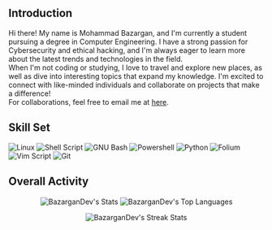 <!-- [![Visitors](https://api.visitorbadge.io/api/visitors?path=https%3A%2F%2Fgithub%2FBazarganDev&countColor=%23ff8a65)](https://visitorbadge.io/status?path=https%3A%2F%2Fgithub%2FBazarganDev) -->
<!-- <p><img align="center" src="https://github-readme-streak-stats.herokuapp.com/?user=bazargandev&" alt="bazargandev" /></p> -->
<!-- <p>&nbsp;<img align="center" src="https://github-readme-stats.vercel.app/api?username=bazargandev&show_icons=true&locale=en" alt="bazargandev" /></p> -->
<!-- <p><img align="left" src="https://github-readme-stats.vercel.app/api/top-langs?username=bazargandev&show_icons=true&locale=en&layout=compact" alt="bazargandev" /></p> -->
<!-- ![BazarganDev's Stats](https://github-readme-stats.vercel.app/api?username=BazarganDev&theme=gotham&show_icons=true&hide_border=true&count_private=true) -->
<!-- ![BazarganDev's Top Languages](https://github-readme-stats.vercel.app/api/top-langs/?username=BazarganDev&theme=gotham&show_icons=true&hide_border=true&layout=compact) -->
## Introduction
Hi there! My name is Mohammad Bazargan, and I'm currently a student pursuing a degree in Computer Engineering. I have a strong passion for Cybersecurity and ethical hacking, and I'm always eager to learn more about the latest trends and technologies in the field.<br>
When I'm not coding or studying, I love to travel and explore new places, as well as dive into interesting topics that expand my knowledge. I'm excited to connect with like-minded individuals and collaborate on projects that make a difference!<br>
For collaborations, feel free to email me at <a href="mailto:mohammadbazargan060918@duck.com">here</a>.

## Skill Set
![Linux](https://img.shields.io/badge/Linux-FCC624?style=for-the-badge&logo=linux&logoColor=black)
![Shell Script](https://img.shields.io/badge/Shell_Script-121011?style=for-the-badge&logo=gnu-bash&logoColor=white)
![GNU Bash](https://img.shields.io/badge/GNU%20Bash-4EAA25?style=for-the-badge&logo=GNU%20Bash&logoColor=white)
![Powershell](https://img.shields.io/badge/powershell-5391FE?style=for-the-badge&logo=powershell&logoColor=white)
![Python](https://img.shields.io/badge/Python-3776AB?style=for-the-badge&logo=python&logoColor=yellow)
![Folium](https://img.shields.io/badge/Folium-77B829?style=for-the-badge&logo=folium&logoColor=354A21)
![Vim Script](https://img.shields.io/badge/VIM-019733?&style=for-the-badge&logo=vim&logoColor=white)
![Git](https://img.shields.io/badge/GIT-F05032?style=for-the-badge&logo=git&logoColor=white)

<!-- ![Perl](https://img.shields.io/badge/Perl-39457E?style=for-the-badge&logo=perl&logoColor=white) -->
<!-- ![Lua](https://img.shields.io/badge/Lua-2C2D72?style=for-the-badge&logo=lua&logoColor=white) -->
<!-- ![C](https://img.shields.io/badge/C-A8B9CC?style=for-the-badge&logo=c&logoColor=white) -->
<!-- ![CPlusPlus](https://img.shields.io/badge/C%2B%2B-00599C?style=for-the-badge&logo=c%2B%2B&logoColor=white) -->
<!-- ![Go](https://img.shields.io/badge/Go-00ADD8?style=for-the-badge&logo=go&logoColor=white) -->

<!-- ![Flask](https://img.shields.io/badge/Flask-000000?style=for-the-badge&logo=flask&logoColor=white) -->
<!-- ![FastAPI](https://img.shields.io/badge/fastapi-109989?style=for-the-badge&logo=FASTAPI&logoColor=white) -->
<!-- ![Django](https://img.shields.io/badge/Django-092E20?style=for-the-badge&logo=django&logoColor=green) -->
<!-- ![Django REST](https://img.shields.io/badge/django%20rest-ff1709?style=for-the-badge&logo=django&logoColor=white) -->

<!-- ![PyTorch](https://img.shields.io/badge/PyTorch-EE4C2C?style=for-the-badge&logo=pytorch&logoColor=white) -->
<!-- ![TensorFlow](https://img.shields.io/badge/TensorFlow-FF6F00?style=for-the-badge&logo=tensorflow&logoColor=white) -->
<!-- ![Keras](https://img.shields.io/badge/Keras-FF0000?style=for-the-badge&logo=keras&logoColor=white) -->
<!-- ![Scikit Learn](https://img.shields.io/badge/scikit_learn-F7931E?style=for-the-badge&logo=scikit-learn&logoColor=white) -->
<!-- ![Pandas](https://img.shields.io/badge/Pandas-2C2D72?style=for-the-badge&logo=pandas&logoColor=white) -->
<!-- ![NumPy](https://img.shields.io/badge/Numpy-777BB4?style=for-the-badge&logo=numpy&logoColor=white) -->
<!-- ![Selenium](https://img.shields.io/badge/Selenium-43B02A?style=for-the-badge&logo=Selenium&logoColor=white) -->

<!-- ![Amazon AWS](https://img.shields.io/badge/Amazon_AWS-FF9900?style=for-the-badge&logo=amazonaws&logoColor=white) -->
<!-- ![Cloudflare](https://img.shields.io/badge/Cloudflare-F38020?style=for-the-badge&logo=Cloudflare&logoColor=white) -->
<!-- ![PythonAnywhere](https://img.shields.io/badge/PythonAnywhere-1D9FD7?style=for-the-badge&logoSize=auto&logo=pythonanywhere&logoColor=white) -->

<!-- ![Metasploit](https://img.shields.io/badge/metasploit-2596CD?style=for-the-badge&logo=metasploit&logoColor=white) -->
<!-- ![Kubernetes](https://img.shields.io/badge/Kubernetes-3069DE?style=for-the-badge&logo=kubernetes&logoColor=white) -->

<!-- ![SQLAlchemy](https://img.shields.io/badge/SQLAlchemy-?style=for-the-badge&logo=sqlalchemy&logoColor=black#D71F00) -->
<!-- ![MongoDB](https://img.shields.io/badge/MongoDB-4EA94B?style=for-the-badge&logo=mongodb&logoColor=white) -->
<!-- ![MySQL](https://img.shields.io/badge/MySQL-005C84?style=for-the-badge&logo=mysql&logoColor=white) -->
<!-- ![SQLite](https://img.shields.io/badge/Sqlite-003B57?style=for-the-badge&logo=sqlite&logoColor=white) -->
<!-- ![PostgreSQL](https://img.shields.io/badge/PostgreSQL-316192?style=for-the-badge&logo=postgresql&logoColor=white) -->
<!-- ![Microsoft SQL Server](https://img.shields.io/badge/Microsoft%20SQL%20Server-CC2927?style=for-the-badge&logo=microsoft%20sql%20server&logoColor=white) -->
<!-- ![Oracle](https://img.shields.io/badge/Oracle-F80000?style=for-the-badge&logo=oracle&logoColor=black) -->

<!-- ![Github Actions](https://img.shields.io/badge/Github%20Actions-282a2e?style=for-the-badge&logo=githubactions&logoColor=367cfe) -->
<!-- ![Docker](https://img.shields.io/badge/Docker-2CA5E0?style=for-the-badge&logo=docker&logoColor=white) -->
<!-- ![Conda](https://img.shields.io/badge/conda-342B029.svg?&style=for-the-badge&logo=anaconda&logoColor=white) -->
<!-- ![Jupyter](https://img.shields.io/badge/Jupyter-F37626.svg?&style=for-the-badge&logo=Jupyter&logoColor=white) -->

## Overall Activity
<p align="center">
	<img align="center" alt="BazarganDev's Stats" src="https://github-readme-stats.vercel.app/api?username=BazarganDev&theme=gotham&show_icons=true&hide_border=true&count_private=true" />
	<img align="center" alt="BazarganDev's Top Languages" src="https://github-readme-stats.vercel.app/api/top-langs/?username=BazarganDev&theme=gotham&show_icons=true&hide_border=true&layout=donut" />
</p>
<p align="center">
	<img align="center" alt="BazarganDev's Streak Stats" src="https://github-readme-streak-stats.herokuapp.com/?user=BazarganDev&theme=gotham&hide_border=true" />
</p>
